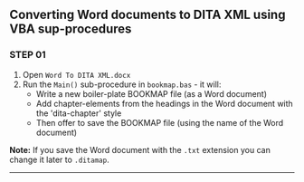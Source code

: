 ## Converting Word documents to DITA XML using VBA sup-procedures


### STEP 01

1. Open `Word To DITA XML.docx`
2. Run the `Main()` sub-procedure in `bookmap.bas` - it will:
   * Write a new boiler-plate BOOKMAP file (as a Word document)
   * Add chapter-elements from the headings in the Word document with the 'dita-chapter' style
   * Then offer to save the BOOKMAP file (using the name of the Word document)

**Note:** If you save the Word document with the `.txt` extension you can change it later to `.ditamap`.

----
